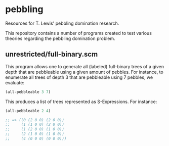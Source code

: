 # pebbling
Resources for T. Lewis' pebbling domination research.

This repository contains a number of programs created to test various theories regarding the pebbling domination problem.

## unrestricted/full-binary.scm

This program allows one to generate all (labeled) full-binary trees of a given depth that are pebbleable using a given amount of pebbles.
For instance, to enumerate all trees of depth 3 that are pebbleable using 7 pebbles, we evaluate:

```scheme
(all-pebbleable 3 7)
```

This produces a list of trees represented as S-Expressions.
For instance:

```scheme
(all-pebbleable 2 4)

;; => ((0 (2 0 0) (2 0 0))
;;     (1 (1 0 0) (2 0 0))
;;     (1 (2 0 0) (1 0 0))
;;     (2 (1 0 0) (1 0 0))
;;     (4 (0 0 0) (0 0 0)))
```
